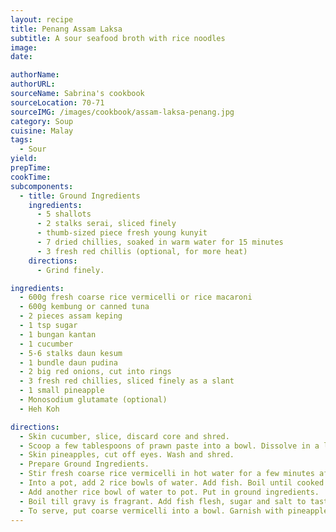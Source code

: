 ```yaml
---
layout: recipe
title: Penang Assam Laksa
subtitle: A sour seafood broth with rice noodles
image:
date:

authorName:
authorURL:
sourceName: Sabrina's cookbook
sourceLocation: 70-71
sourceIMG: /images/cookbook/assam-laksa-penang.jpg
category: Soup
cuisine: Malay
tags:
  - Sour
yield:
prepTime:
cookTime:
subcomponents:
  - title: Ground Ingredients
    ingredients:
      - 5 shallots
      - 2 stalks serai, sliced finely
      - thumb-sized piece fresh young kunyit
      - 7 dried chillies, soaked in warm water for 15 minutes
      - 3 fresh red chillis (optional, for more heat)
    directions:
      - Grind finely.

ingredients:
  - 600g fresh coarse rice vermicelli or rice macaroni
  - 600g kembung or canned tuna
  - 2 pieces assam keping
  - 1 tsp sugar
  - 1 bungan kantan
  - 1 cucumber
  - 5-6 stalks daun kesum
  - 1 bundle daun pudina
  - 2 big red onions, cut into rings
  - 3 fresh red chillies, sliced finely as a slant
  - 1 small pineapple
  - Monosodium glutamate (optional)
  - Heh Koh

directions:
  - Skin cucumber, slice, discard core and shred.
  - Scoop a few tablespoons of prawn paste into a bowl. Dissolve in a little warm water.
  - Skin pineapples, cut off eyes. Wash and shred.
  - Prepare Ground Ingredients.
  - Stir fresh coarse rice vermicelli in hot water for a few minutes after separating and rinsing under cold water. Remove and drain.
  - Into a pot, add 2 rice bowls of water. Add fish. Boil until cooked. Remove fish. Discard bones (alternatively, steam fish and flake).
  - Add another rice bowl of water to pot. Put in ground ingredients.
  - Boil till gravy is fragrant. Add fish flesh, sugar and salt to taste. Check to ensure that shrimp paste dissolves. Boil gravy for 10-15 minutes at low heat.
  - To serve, put coarse vermicelli into a bowl. Garnish with pineapple, cucumber, chillies, mint leaves and onions. Add gravy. Add prawn paste according to personal taste.
---
```

